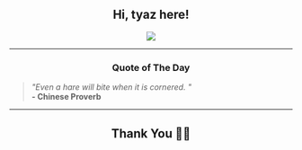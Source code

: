 <h2 align="center"> Hi, tyaz here!</h2>

<p align="center">
<a href="https://github.com/tyazx" alt="github streak"><img src="https://dvst-streak.herokuapp.com/?user=tyazx&theme=tokyonight&fire=DD472C"></a>
</p>

<hr>
<h3 align="center">Quote of The Day</h3>
<p align="center">
<blockquote>
<i>"Even a hare will bite when it is cornered. "</i>
<br>
<b>- Chinese Proverb</b>
</blockquote>
</p>


<hr>
<h2 align="center">Thank You 🙏🏼</h2>
